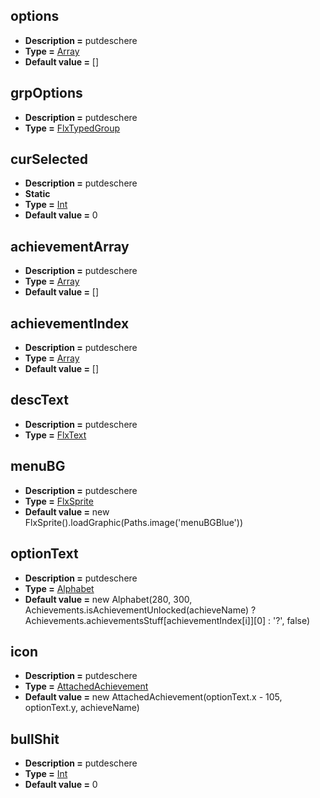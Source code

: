 ## options
* **Description =** putdeschere
* **Type =** [Array<String>](https://api.haxeflixel.com/Array.html)
* **Default value =** []

## grpOptions
* **Description =** putdeschere
* **Type =** [FlxTypedGroup<Alphabet>](https://api.haxeflixel.com/flixel/group/FlxGroup/FlxTypedGroup.html)

## curSelected
* **Description =** putdeschere
* **Static**
* **Type =** [Int](https://api.haxeflixel.com/Int.html)
* **Default value =** 0

## achievementArray
* **Description =** putdeschere
* **Type =** [Array<AttachedAchievement>](https://api.haxeflixel.com/Array.html)
* **Default value =** []

## achievementIndex
* **Description =** putdeschere
* **Type =** [Array<Int>](https://api.haxeflixel.com/Array.html)
* **Default value =** []

## descText
* **Description =** putdeschere
* **Type =** [FlxText](https://api.haxeflixel.com/flixel/text/FlxText.html)

## menuBG
* **Description =** putdeschere
* **Type =** [FlxSprite](https://api.haxeflixel.com/flixel/FlxSprite.html)
* **Default value =** new FlxSprite().loadGraphic(Paths.image('menuBGBlue'))

## optionText
* **Description =** putdeschere
* **Type =** [Alphabet](https://api.haxeflixel.com/Alphabet.html)
* **Default value =** new Alphabet(280, 300, Achievements.isAchievementUnlocked(achieveName) ? Achievements.achievementsStuff[achievementIndex[i]][0] : '?', false)

## icon
* **Description =** putdeschere
* **Type =** [AttachedAchievement](https://api.haxeflixel.com/AttachedAchievement.html)
* **Default value =** new AttachedAchievement(optionText.x - 105, optionText.y, achieveName)

## bullShit
* **Description =** putdeschere
* **Type =** [Int](https://api.haxeflixel.com/Int.html)
* **Default value =** 0

